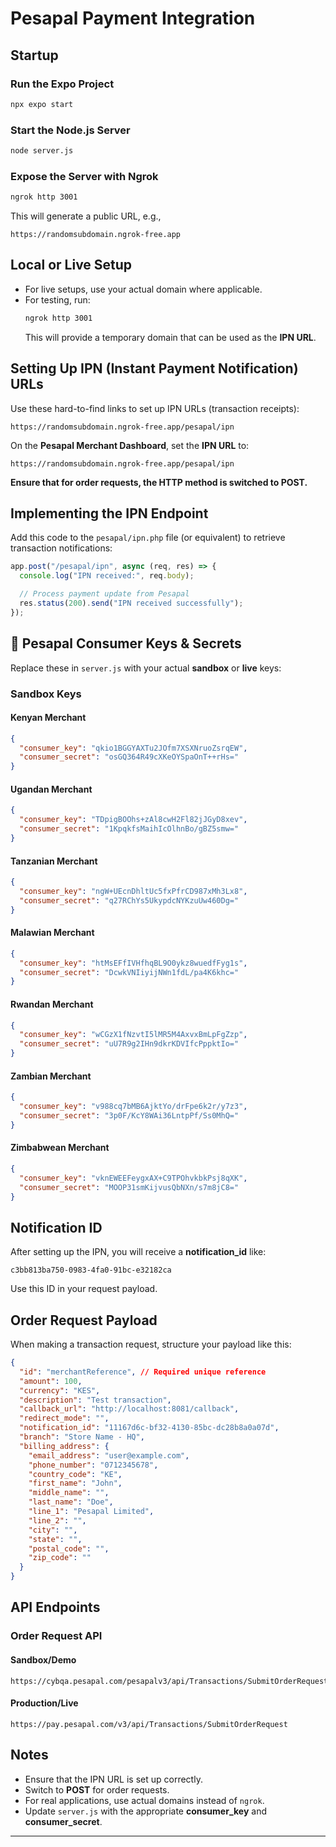 # Pesapal Payment Integration

## Startup

### Run the Expo Project
```sh
npx expo start
```

### Start the Node.js Server
```sh
node server.js
```

### Expose the Server with Ngrok
```sh
ngrok http 3001
```
This will generate a public URL, e.g.,
```
https://randomsubdomain.ngrok-free.app
```

##  Local or Live Setup
- For live setups, use your actual domain where applicable.
- For testing, run:
  ```sh
  ngrok http 3001
  ```
  This will provide a temporary domain that can be used as the **IPN URL**.

## Setting Up IPN (Instant Payment Notification) URLs
Use these hard-to-find links to set up IPN URLs (transaction receipts):
```
https://randomsubdomain.ngrok-free.app/pesapal/ipn
```
On the **Pesapal Merchant Dashboard**, set the **IPN URL** to:
```
https://randomsubdomain.ngrok-free.app/pesapal/ipn
```

 **Ensure that for order requests, the HTTP method is switched to POST.**

##  Implementing the IPN Endpoint
Add this code to the `pesapal/ipn.php` file (or equivalent) to retrieve transaction notifications:

```javascript
app.post("/pesapal/ipn", async (req, res) => {
  console.log("IPN received:", req.body);

  // Process payment update from Pesapal
  res.status(200).send("IPN received successfully");
});
```

## 🔑 Pesapal Consumer Keys & Secrets
Replace these in `server.js` with your actual **sandbox** or **live** keys:

### Sandbox Keys
#### Kenyan Merchant
```json
{
  "consumer_key": "qkio1BGGYAXTu2JOfm7XSXNruoZsrqEW",
  "consumer_secret": "osGQ364R49cXKeOYSpaOnT++rHs="
}
```
#### Ugandan Merchant
```json
{
  "consumer_key": "TDpigBOOhs+zAl8cwH2Fl82jJGyD8xev",
  "consumer_secret": "1KpqkfsMaihIcOlhnBo/gBZ5smw="
}
```
#### Tanzanian Merchant
```json
{
  "consumer_key": "ngW+UEcnDhltUc5fxPfrCD987xMh3Lx8",
  "consumer_secret": "q27RChYs5UkypdcNYKzuUw460Dg="
}
```
#### Malawian Merchant
```json
{
  "consumer_key": "htMsEFfIVHfhqBL9O0ykz8wuedfFyg1s",
  "consumer_secret": "DcwkVNIiyijNWn1fdL/pa4K6khc="
}
```
#### Rwandan Merchant
```json
{
  "consumer_key": "wCGzX1fNzvtI5lMR5M4AxvxBmLpFgZzp",
  "consumer_secret": "uU7R9g2IHn9dkrKDVIfcPppktIo="
}
```
#### Zambian Merchant
```json
{
  "consumer_key": "v988cq7bMB6AjktYo/drFpe6k2r/y7z3",
  "consumer_secret": "3p0F/KcY8WAi36LntpPf/Ss0MhQ="
}
```
#### Zimbabwean Merchant
```json
{
  "consumer_key": "vknEWEEFeygxAX+C9TPOhvkbkPsj8qXK",
  "consumer_secret": "MOOP31smKijvusQbNXn/s7m8jC8="
}
```

##  Notification ID
After setting up the IPN, you will receive a **notification_id** like:
```
c3bb813ba750-0983-4fa0-91bc-e32182ca
```
Use this ID in your request payload.

##  Order Request Payload
When making a transaction request, structure your payload like this:

```json
{
  "id": "merchantReference", // Required unique reference
  "amount": 100,
  "currency": "KES",
  "description": "Test transaction",
  "callback_url": "http://localhost:8081/callback",
  "redirect_mode": "",
  "notification_id": "11167d6c-bf32-4130-85bc-dc28b8a0a07d",
  "branch": "Store Name - HQ",
  "billing_address": {
    "email_address": "user@example.com",
    "phone_number": "0712345678",
    "country_code": "KE",
    "first_name": "John",
    "middle_name": "",
    "last_name": "Doe",
    "line_1": "Pesapal Limited",
    "line_2": "",
    "city": "",
    "state": "",
    "postal_code": "",
    "zip_code": ""
  }
}
```

##  API Endpoints
### Order Request API
#### Sandbox/Demo
```
https://cybqa.pesapal.com/pesapalv3/api/Transactions/SubmitOrderRequest
```
#### Production/Live
```
https://pay.pesapal.com/v3/api/Transactions/SubmitOrderRequest
```

##  Notes
- Ensure that the IPN URL is set up correctly.
- Switch to **POST** for order requests.
- For real applications, use actual domains instead of `ngrok`.
- Update `server.js` with the appropriate **consumer_key** and **consumer_secret**.

---



